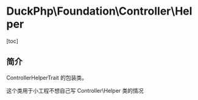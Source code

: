 # DuckPhp\Foundation\Controller\Helper
[toc]

## 简介

ControllerHelperTrait 的包装类。

这个类用于小工程不想自己写 Controller\Helper 类的情况
